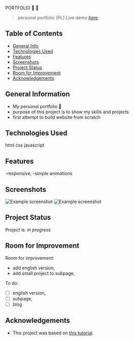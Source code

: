 PORTFOLIO :horse: :chicken:

> personal portfolio [PL]
> Live demo [_here_](https://agnieszkakonkogut.netlify.app/).

## Table of Contents

- [General Info](#general-information)
- [Technologies Used](#technologies-used)
- [Features](#features)
- [Screenshots](#screenshots)
- [Project Status](#project-status)
- [Room for Improvement](#room-for-improvement)
- [Acknowledgements](#acknowledgements)

## General Information

- My personal portfolio :woman:
- purpose of this project is to show my skills and projects
- first attempt to build website from scratch

## Technologies Used

html css javascript

## Features

-responsive,
-simple animations

## Screenshots

![Example screenshot](https://user-images.githubusercontent.com/73693874/190712310-57f31cd1-5db6-441a-8f86-36a98ce5dde7.jpg)
![Example screenshot](https://user-images.githubusercontent.com/73693874/190713682-09257a79-062d-485a-83b4-06da8de64a59.jpg)

## Project Status

Project is: _in progress_

## Room for Improvement

Room for improvement:

- add english version,
- add small project to subpage,

To do:

- [ ] english version,
- [ ] subpage,
- [ ] blog

## Acknowledgements

- This project was based on [this tutorial](https://scrimba.com/learn/portfolio).
